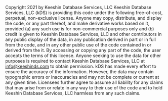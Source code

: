 Copyright 2021 by Keeshin Database Services, LLC
Keeshin Database Services, LLC (kDS) is providing this code under the following free-of-cost, perpetual, non-exclusive license. Anyone may copy, distribute, and display the code, or any part thereof, and make derivative works based on it, provided (a) any such use is for non-commercial purposes only and (b) credit is given to Keeshin Database Services, LLC and other contributors in any public display of the data, in any publication derived in part or in full from the code, and in any other public use of the code contained in or derived from the it.
By accessing or copying any part of the code, the user accepts the terms of this license. Anyone seeking to use the data for other purposes is required to contact Keeshin Database Services, LLC at info@keeshinds.com to obtain permission.
kDS has made every effort to ensure the accuracy of the information. However, the data may contain typographic errors or inaccuracies and may not be complete or current at any given time. Licensees further agree to assume all liability for any claims that may arise from or relate in any way to their use of the code and to hold Keeshin Database Services, LLC harmless from any such claims.


